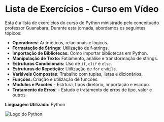 # Lista de Exercícios - Curso em Vídeo

Esta é a lista de exercícios do curso de Python ministrado pelo conceituado professor Guanabara. Durante esta jornada, abordamos os seguintes tópicos:

- **Operadores:** Aritméticos, relacionais e lógicos.
- **Formatação de Strings:** Utilização de f-strings.
- **Importação de Bibliotecas:** Como importar bibliotecas em Python.
- **Manipulação de Texto:** Fatiamento, análise e transformação de strings.
- **Estruturas Condicionais:** Uso de `if`, `elif` e `else`.
- **Estruturas de Repetição:** Utilização de `for` e `while`.
- **Variáveis Compostas:** Trabalho com tuplas, listas e dicionários.
- **Funções:** Criação e utilização de funções.
- **Modulos e Pacotes** - Estrtura, tipos diretório, importação e escopo.
- **Tratamento de Erros:** - Estudo e tratamento de erros de tipo, valor e outros

**Linguagem Utilizada:** 
Python

![Logo do Python](https://www.vectorlogo.zone/logos/python/python-icon.svg)
